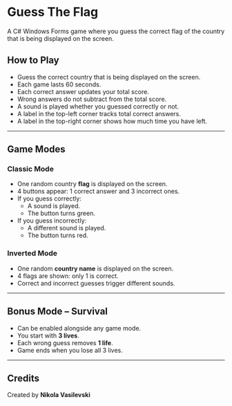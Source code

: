 # Guess The Flag

A C# Windows Forms game where you guess the correct flag of the country that is being displayed on the screen.

## How to Play

- Guess the correct country that is being displayed on the screen.
- Each game lasts 60 seconds.
- Each correct answer updates your total score.
- Wrong answers do not subtract from the total score.
- A sound is played whether you guessed correctly or not.
- A label in the top-left corner tracks total correct answers.
- A label in the top-right corner shows how much time you have left.

---

## Game Modes

### Classic Mode

- One random country **flag** is displayed on the screen.
- 4 buttons appear: 1 correct answer and 3 incorrect ones.
- If you guess correctly:
  - A sound is played.
  - The button turns green.
- If you guess incorrectly:
  - A different sound is played.
  - The button turns red.

### Inverted Mode

- One random **country name** is displayed on the screen.
- 4 flags are shown: only 1 is correct.
- Correct and incorrect guesses trigger different sounds.

---

## Bonus Mode – Survival

- Can be enabled alongside any game mode.
- You start with **3 lives**.
- Each wrong guess removes **1 life**.
- Game ends when you lose all 3 lives.

---

## Credits

Created by **Nikola Vasilevski**
